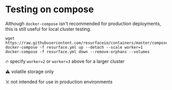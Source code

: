 # Testing on compose

Although `docker-compose` isn't recommended for production deployments, this is still useful for local cluster testing.

```
wget https://raw.githubusercontent.com/resurfaceio/containers/master/compose/resurface.yml
docker-compose -f resurface.yml up --detach --scale worker=1
docker-compose -f resurface.yml down --remove-orphans --volumes
```

🔥 specify `worker=2` or `worker=3` above for a larger cluster

⚠️ volatile storage only

☠️ not intended for use in production environments